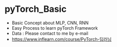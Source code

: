 # pyTorch_Basic
- Basic Concept about MLP, CNN, RNN
- Easy Process to learn pyTorch Framework
- Data : Please contact to me by e-mail
- https://www.inflearn.com/course/PyTorch-딥러닝
